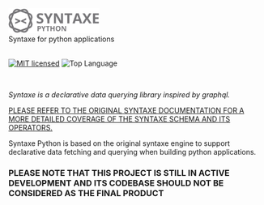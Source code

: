 <img src="assets/logo.svg" width="180px"/>
<br/>
Syntaxe for python applications
<br/>
<br/>

[![MIT licensed](https://img.shields.io/badge/license-MIT-0091F7)](./LICENSE)
![Top Language](https://img.shields.io/badge/python-100%25-3A71A0)

<br/>

_Syntaxe is a declarative data querying library inspired by graphql._

[PLEASE REFER TO THE ORIGINAL SYNTAXE DOCUMENTATION FOR A MORE DETAILED COVERAGE OF THE SYNTAXE SCHEMA AND ITS OPERATORS.](https://github.com/SyntaxeQL/syntaxe/blob/master/README.md)

Syntaxe Python is based on the original syntaxe engine to support declarative data fetching and querying when building python applications.

### PLEASE NOTE THAT THIS PROJECT IS STILL IN ACTIVE DEVELOPMENT AND ITS CODEBASE SHOULD NOT BE CONSIDERED AS THE FINAL PRODUCT 